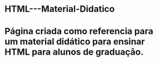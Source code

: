 # HTML---Material-Didatico

# Página criada como referencia para um material didático para ensinar HTML para alunos de graduação.
